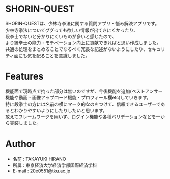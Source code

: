 # SHORIN-QUEST
SHORIN-QUESTは、少林寺拳法に関する質問アプリ・悩み解決アプリです。<br>
少林寺拳法についてググっても欲しい情報が出てきにくかったり、<br>
段拳士でないと分かりにくいものが多いと感じたので、<br>
より級拳士の能力・モチベーション向上に貢献できればと思い作成しました。<br>
共通の処理をまとめることでなるべく冗長な記述がないようにしたり、セキュリティ面にも気を配ることを意識しました。

# Features
機能面で現時点で拘った部分は無いのですが、今後機能を追加(ベストアンサー機能や動画・画像アップロード機能・プロフィール欄etc)していきます。<br>
特に段拳士の方には名前の横にマーク的なのをつけて、信頼できるユーザーであるとわかりやすいようにしたりしたいと思います。<br>
敢えてフレームワークを用いず、ログイン機能や各種バリデーションなどを一から実装しました。<br>

# Author
* 名前 : TAKAYUKI HIRANO
* 所属 : 東京経済大学経済学部国際経済学科
* E-mail : 20e0551@tku.ac.jp
